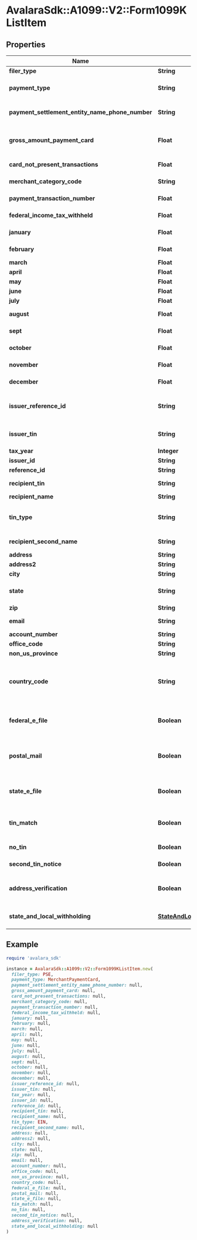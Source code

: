 # AvalaraSdk::A1099::V2::Form1099KListItem

## Properties

| Name | Type | Description | Notes |
| ---- | ---- | ----------- | ----- |
| **filer_type** | **String** | Filer type (PSE or EPF) | [optional] |
| **payment_type** | **String** | Payment type (payment card or third party network) | [optional] |
| **payment_settlement_entity_name_phone_number** | **String** | Payment settlement entity name and phone number | [optional] |
| **gross_amount_payment_card** | **Float** | Gross amount of payment card/third party network transactions | [optional] |
| **card_not_present_transactions** | **Float** | Card not present transactions | [optional] |
| **merchant_category_code** | **String** | Merchant category code | [optional] |
| **payment_transaction_number** | **Float** | Number of payment transactions | [optional] |
| **federal_income_tax_withheld** | **Float** | Federal income tax withheld | [optional] |
| **january** | **Float** | January gross payments | [optional] |
| **february** | **Float** | February gross payments | [optional] |
| **march** | **Float** | March gross payments | [optional] |
| **april** | **Float** | April gross payments | [optional] |
| **may** | **Float** | May gross payments | [optional] |
| **june** | **Float** | June gross payments | [optional] |
| **july** | **Float** | July gross payments | [optional] |
| **august** | **Float** | August gross payments | [optional] |
| **sept** | **Float** | September gross payments | [optional] |
| **october** | **Float** | October gross payments | [optional] |
| **november** | **Float** | November gross payments | [optional] |
| **december** | **Float** | December gross payments | [optional] |
| **issuer_reference_id** | **String** | Issuer Reference ID. One of &#x60;issuerReferenceId&#x60; or &#x60;issuerTin&#x60; is required. | [optional] |
| **issuer_tin** | **String** | Issuer TIN. One of &#x60;issuerReferenceId&#x60; or &#x60;issuerTin&#x60; is required. | [optional] |
| **tax_year** | **Integer** | Tax year |  |
| **issuer_id** | **String** | Issuer ID | [optional] |
| **reference_id** | **String** | Reference ID | [optional] |
| **recipient_tin** | **String** | Recipient Tax ID Number | [optional] |
| **recipient_name** | **String** | Recipient name | [optional] |
| **tin_type** | **String** | Type of TIN (Tax ID Number). Will be one of:  * SSN  * EIN  * ITIN  * ATIN | [optional] |
| **recipient_second_name** | **String** | Recipient second name | [optional] |
| **address** | **String** | Address |  |
| **address2** | **String** | Address line 2 | [optional] |
| **city** | **String** | City |  |
| **state** | **String** | US state. Required if CountryCode is \&quot;US\&quot;. | [optional] |
| **zip** | **String** | Zip/postal code | [optional] |
| **email** | **String** | Recipient email address | [optional] |
| **account_number** | **String** | Account number | [optional] |
| **office_code** | **String** | Office code | [optional] |
| **non_us_province** | **String** | Foreign province | [optional] |
| **country_code** | **String** | Country code, as defined at https://www.irs.gov/e-file-providers/country-codes |  |
| **federal_e_file** | **Boolean** | Boolean indicating that federal e-filing should be scheduled for this form | [optional] |
| **postal_mail** | **Boolean** | Boolean indicating that postal mailing to the recipient should be scheduled for this form | [optional] |
| **state_e_file** | **Boolean** | Boolean indicating that state e-filing should be scheduled for this form | [optional] |
| **tin_match** | **Boolean** | Boolean indicating that TIN Matching should be scheduled for this form | [optional] |
| **no_tin** | **Boolean** | Indicates whether the recipient has no TIN | [optional] |
| **second_tin_notice** | **Boolean** | Second TIN notice in three years | [optional] |
| **address_verification** | **Boolean** | Boolean indicating that address verification should be scheduled for this form | [optional] |
| **state_and_local_withholding** | [**StateAndLocalWithholdingRequest**](StateAndLocalWithholdingRequest.md) | State and local withholding information | [optional] |

## Example

```ruby
require 'avalara_sdk'

instance = AvalaraSdk::A1099::V2::Form1099KListItem.new(
  filer_type: PSE,
  payment_type: MerchantPaymentCard,
  payment_settlement_entity_name_phone_number: null,
  gross_amount_payment_card: null,
  card_not_present_transactions: null,
  merchant_category_code: null,
  payment_transaction_number: null,
  federal_income_tax_withheld: null,
  january: null,
  february: null,
  march: null,
  april: null,
  may: null,
  june: null,
  july: null,
  august: null,
  sept: null,
  october: null,
  november: null,
  december: null,
  issuer_reference_id: null,
  issuer_tin: null,
  tax_year: null,
  issuer_id: null,
  reference_id: null,
  recipient_tin: null,
  recipient_name: null,
  tin_type: EIN,
  recipient_second_name: null,
  address: null,
  address2: null,
  city: null,
  state: null,
  zip: null,
  email: null,
  account_number: null,
  office_code: null,
  non_us_province: null,
  country_code: null,
  federal_e_file: null,
  postal_mail: null,
  state_e_file: null,
  tin_match: null,
  no_tin: null,
  second_tin_notice: null,
  address_verification: null,
  state_and_local_withholding: null
)
```

